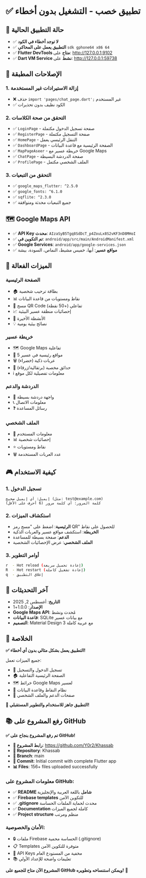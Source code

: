 # ✅ تطبيق خصب - التشغيل بدون أخطاء

## 🎯 حالة التطبيق الحالية
- ✅ **لا توجد أخطاء في الكود**
- ✅ **التطبيق يعمل على المحاكي** `sdk gphone64 x86 64`
- ✅ **Flutter DevTools متاح** على: http://127.0.0.1:9102
- ✅ **Dart VM Service نشط** على: http://127.0.0.1:59738

## 🔧 الإصلاحات المطبقة

### 1. إزالة الاستيرادات غير المستخدمة
- ❌ حذف `import 'pages/chat_page.dart';` غير المستخدم
- ✅ الكود نظيف بدون تحذيرات

### 2. التحقق من صحة الكلاسات
- ✅ `LoginPage` - صفحة تسجيل الدخول مكتملة
- ✅ `RegisterPage` - صفحة التسجيل مكتملة  
- ✅ `HomePage` - التنقل الرئيسي يعمل
- ✅ `DashboardPage` - الصفحة الرئيسية مع قاعدة البيانات
- ✅ `MapPageAseer` - خريطة عسير مع Google Maps
- ✅ `ChatPage` - صفحة الدردشة البسيطة
- ✅ `ProfilePage` - الملف الشخصي مكتمل

### 3. التحقق من التبعيات
- ✅ `google_maps_flutter: ^2.5.0`
- ✅ `google_fonts: ^6.1.0`
- ✅ `sqflite: ^2.3.0`
- ✅ جميع التبعيات محدثة ومتوافقة

## 🗺️ Google Maps API
- ✅ **API Key محدث**: `AIzaSyB5Tgq8SdDcT_p4ZouLx8S2vKF3nD8MHoI`
- ✅ **تم التكوين في**: `android/app/src/main/AndroidManifest.xml`
- ✅ **Google Services**: `android/app/google-services.json`
- ✅ **مواقع عسير**: أبها، خميس مشيط، النماص، السودة، بيشة

## 📱 الميزات الفعالة

### الصفحة الرئيسية
- 🏠 بطاقة ترحيب شخصية
- 📊 نقاط ومستويات من قاعدة البيانات
- 📱 مسح QR Code تفاعلي (+50 نقطة)
- 📈 إحصائيات منطقة عسير البيئية
- 📝 الأنشطة الأخيرة
- 💡 نصائح بيئية يومية

### خريطة عسير
- 🗺️ Google Maps تفاعلية
- 📍 5 مواقع رئيسية في عسير
- 🗑️ عربات ذكية (خضراء)
- 🌸 حدائق مخصبة (برتقالية/زرقاء)
- ℹ️ معلومات تفصيلية لكل موقع

### الدردشة والدعم
- 💬 واجهة دردشة بسيطة
- 📞 معلومات الاتصال
- ❓ رسائل المساعدة

### الملف الشخصي
- 👤 معلومات المستخدم
- 📊 إحصائيات شخصية
- ⭐ نقاط ومستويات
- 🗑️ عدد العربات المستخدمة

## 🎮 كيفية الاستخدام

### 1. تسجيل الدخول
```
إيميل: أي إيميل صحيح (مثل: test@example.com)
كلمة المرور: أي كلمة مرور (6 أحرف على الأقل)
```

### 2. استكشاف الميزات
- **الرئيسية**: اضغط على "مسح رمز QR" للحصول على نقاط
- **الخريطة**: استكشف مواقع عسير والعربات الذكية
- **الدعم**: صفحة بسيطة للمساعدة
- **الملف الشخصي**: عرض الإحصائيات الشخصية

### 3. أوامر التطوير
```bash
r  - Hot reload (إعادة تحميل سريعة)
R  - Hot restart (إعادة تشغيل كاملة)  
q  - إغلاق التطبيق
```

## 🔄 آخر التحديثات
- **التاريخ**: أغسطس 2, 2025
- **الإصدار**: 1.0.0+1
- **Google Maps API**: مُحدث ونشط
- **قاعدة البيانات**: SQLite مع بيانات عسير
- **التصميم**: Material Design 3 مع عربية كاملة

## 🎉 الخلاصة

**✅ التطبيق يعمل بشكل مثالي بدون أي أخطاء!**

جميع الميزات تعمل:
- 🔐 تسجيل الدخول والتسجيل
- 🏠 الصفحة الرئيسية التفاعلية  
- 🗺️ خرائط Google Maps لعسير
- 📱 نظام النقاط وقاعدة البيانات
- 💬 صفحات الدعم والملف الشخصي

**🚀 التطبيق جاهز للاستخدام والتطوير المستقبلي!**

## 📚 رفع المشروع على GitHub

**✅ تم رفع المشروع بنجاح على GitHub!**

- **🔗 رابط المشروع**: https://github.com/Y0r2/Khassab
- **📂 Repository**: Khassab
- **🌿 Branch**: main
- **📝 Commit**: Initial commit with complete Flutter app
- **📊 Files**: 156+ files uploaded successfully

### معلومات المشروع على GitHub:
- ✅ **README شامل** باللغة العربية والإنجليزية
- ✅ **Firebase templates** للتكوين الآمن
- ✅ **.gitignore** محدث لحماية الملفات الحساسة
- ✅ **Documentation** كاملة لجميع الميزات
- ✅ **Project structure** منظم ومرتب

### الأمان والخصوصية:
- 🔒 ملفات Firebase الحساسة محمية (.gitignore)
- 📋 Templates متوفرة للتكوين الآمن
- 🔑 API Keys مخفية من المستودع العام
- 📚 تعليمات واضحة للإعداد الأولي

**المشروع الآن متاح للجميع على GitHub ويمكن استنساخه وتطويره!** 🎉
